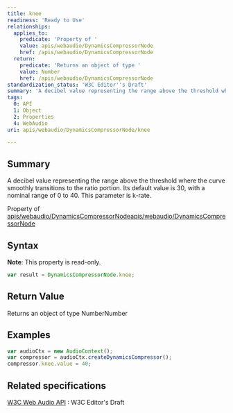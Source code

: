 ```yaml
---
title: knee
readiness: 'Ready to Use'
relationships:
  applies_to:
    predicate: 'Property of '
    value: apis/webaudio/DynamicsCompressorNode
    href: /apis/webaudio/DynamicsCompressorNode
  return:
    predicate: 'Returns an object of type '
    value: Number
    href: /apis/webaudio/DynamicsCompressorNode
standardization_status: 'W3C Editor''s Draft'
summary: 'A decibel value representing the range above the threshold where the curve smoothly transitions to the ratio portion. Its default value is 30, with a nominal range of 0 to 40. This parameter is k-rate.'
tags:
  0: API
  1: Object
  2: Properties
  4: WebAudio
uri: apis/webaudio/DynamicsCompressorNode/knee

---
```

## <span>Summary</span>

A decibel value representing the range above the threshold where the curve smoothly transitions to the ratio portion. Its default value is 30, with a nominal range of 0 to 40. This parameter is k-rate.

Property of [apis/webaudio/DynamicsCompressorNode](/apis/webaudio/DynamicsCompressorNode)[apis/webaudio/DynamicsCompressorNode](/apis/webaudio/DynamicsCompressorNode)

## <span>Syntax</span>

**Note**: This property is read-only.

``` js
var result = DynamicsCompressorNode.knee;
```

## <span>Return Value</span>

Returns an object of type NumberNumber

## <span>Examples</span>

``` js
var audioCtx = new AudioContext();
var compressor = audioCtx.createDynamicsCompressor();
compressor.knee.value = 40;
```

## <span>Related specifications</span>

[W3C Web Audio API](http://webaudio.github.io/web-audio-api/)
:   W3C Editor's Draft
